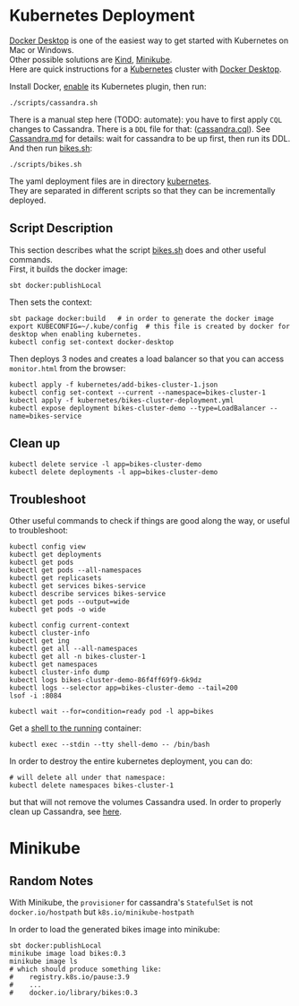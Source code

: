 # Kubernetes Deployment

[Docker Desktop](https://www.docker.com/products/docker-desktop) is one of the easiest way to get started with
Kubernetes on Mac or Windows.  
Other possible solutions are [Kind](https://kind.sigs.k8s.io/), [Minikube](https://kubernetes.io/docs/tasks/tools/install-minikube/).  
Here are quick instructions for a [Kubernetes](https://www.docker.com/products/kubernetes)
cluster with [Docker Desktop](https://www.docker.com/products/docker-desktop).

Install Docker, [enable](https://www.techrepublic.com/article/how-to-add-kubernetes-support-to-docker-desktop/)
its Kubernetes plugin, then run:
```
./scripts/cassandra.sh
```
There is a manual step here (TODO: automate): you have to first apply `CQL` changes to Cassandra.
There is a `DDL` file for that: ([cassandra.cql](../kubernetes/cassandra.cql)).
See [Cassandra.md](Cassandra.md#seed-cassandra) for details: wait for cassandra to be up first, then run its DDL.  
And then run [bikes.sh](../scripts/bikes.sh):
```
./scripts/bikes.sh
```

The yaml deployment files are in directory [kubernetes](../kubernetes).  
They are separated in different scripts so that they can be incrementally deployed.


## Script Description
This section describes what the script [bikes.sh](../scripts/bikes.sh) does and other useful commands.  
First, it builds the docker image:
```shell script
sbt docker:publishLocal
```
Then sets the context:

```shell script
sbt package docker:build   # in order to generate the docker image
export KUBECONFIG=~/.kube/config  # this file is created by docker for desktop when enabling kubernetes.
kubectl config set-context docker-desktop
```
Then deploys 3 nodes and creates a load balancer so that you can access `monitor.html` from the browser:
```shell script
kubectl apply -f kubernetes/add-bikes-cluster-1.json
kubectl config set-context --current --namespace=bikes-cluster-1
kubectl apply -f kubernetes/bikes-cluster-deployment.yml
kubectl expose deployment bikes-cluster-demo --type=LoadBalancer --name=bikes-service
```

## Clean up

```
kubectl delete service -l app=bikes-cluster-demo
kubectl delete deployments -l app=bikes-cluster-demo
```

## Troubleshoot
Other useful commands to check if things are good along the way, or useful to troubleshoot:

```shell script
kubectl config view
kubectl get deployments
kubectl get pods 
kubectl get pods --all-namespaces
kubectl get replicasets
kubectl get services bikes-service
kubectl describe services bikes-service
kubectl get pods --output=wide
kubectl get pods -o wide

kubectl config current-context
kubectl cluster-info
kubectl get ing
kubectl get all --all-namespaces
kubectl get all -n bikes-cluster-1
kubectl get namespaces
kubectl cluster-info dump
kubectl logs bikes-cluster-demo-86f4ff69f9-6k9dz
kubectl logs --selector app=bikes-cluster-demo --tail=200
lsof -i :8084

kubectl wait --for=condition=ready pod -l app=bikes
```

Get a [shell to the running](https://kubernetes.io/docs/tasks/debug/debug-application/get-shell-running-container/)
container:
```
kubectl exec --stdin --tty shell-demo -- /bin/bash
```
In order to destroy the entire kubernetes deployment, you can do:

```shell script
# will delete all under that namespace:
kubectl delete namespaces bikes-cluster-1
```
but that will not remove the volumes Cassandra used. In order to properly clean up Cassandra, see [here](Cassandra.md#cleanup).

# Minikube
## Random Notes
With Minikube, the `provisioner` for cassandra's `StatefulSet` is not `docker.io/hostpath` but `k8s.io/minikube-hostpath`

In order to load the generated bikes image into minikube:
```shell
sbt docker:publishLocal
minikube image load bikes:0.3
minikube image ls
# which should produce something like:
#    registry.k8s.io/pause:3.9
#    ...
#    docker.io/library/bikes:0.3
```